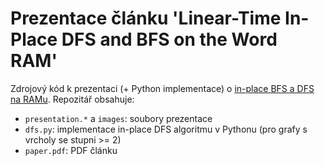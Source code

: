 # Prezentace článku 'Linear-Time In-Place DFS and BFS on the Word RAM'
Zdrojový kód k prezentaci (+ Python implementace) o [in-place BFS a DFS na RAMu](https://arxiv.org/abs/1803.04282). Repozitář obsahuje:

- `presentation.*` a `images`: soubory prezentace
- `dfs.py`: implementace in-place DFS algoritmu v Pythonu (pro grafy s vrcholy se stupni >= 2)
- `paper.pdf`: PDF článku

